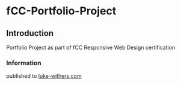 # fCC-Portfolio-Project

## Introduction

Portfolio Project as part of fCC Responsive Web Design certification

### Information

published to <a href="https://www.luke-withers.com" target="_blank">luke-withers.com</a>
